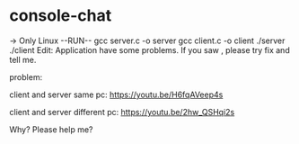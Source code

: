 # console-chat

-> Only Linux
--RUN--
gcc server.c -o server
gcc client.c -o client
 ./server
./client
Edit: Application have some problems. If you saw , please try fix and tell me. 

problem:

client and server same pc:
https://youtu.be/H6fqAVeep4s

client and server different pc:
https://youtu.be/2hw_QSHqi2s

Why?  Please help me?
